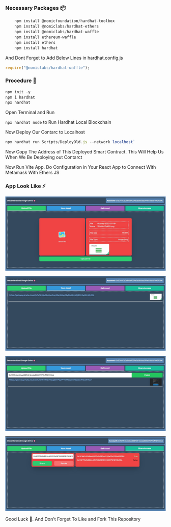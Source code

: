 ### Necessary Packages 📦

```js
    npm install @nomicfoundation/hardhat-toolbox
    npm install @nomiclabs/hardhat-ethers
    npm install @nomiclabs/hardhat-waffle
    npm install ethereum-waffle
    npm install ethers
    npm install hardhat
```

And Dont Forget to Add Below Lines in hardhat.config.js

```js
require("@nomiclabs/hardhat-waffle");
```

### Procedure 🧪

```js
npm init -y
npm i hardhat
npx hardhat
```

Open Terminal and Run

`npx hardhat node` to Run Hardhat Local Blockchain

Now Deploy Our Contarc to Localhost

```js
npx hardhat run Scripts/DeployOld.js --network localhost`
```

Now Copy The Address of This Deployed Smart Contract. This Will Help Us When We Be Deploying out Contarct

Now Run Vite App. Do Configuration in Your React App to Connect With Metamask With Ethers JS 

### App Look Like ⚡

![Upload File](./Important%20Images%20For%20Readme/A.jpg)

![Your Asset](./Important%20Images%20For%20Readme/B.jpg)

![Get Asset](./Important%20Images%20For%20Readme/C.jpg)

![Share Access](./Important%20Images%20For%20Readme/D.jpg)

Good Luck 👋. And Don't Forget To Like and Fork This Repository